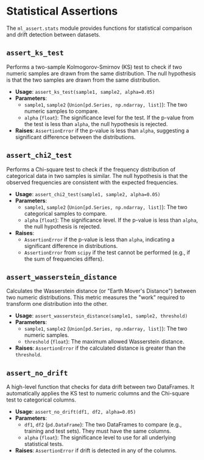# Statistical Assertions

The `ml_assert.stats` module provides functions for statistical comparison and drift detection between datasets.

## `assert_ks_test`

Performs a two-sample Kolmogorov-Smirnov (KS) test to check if two numeric samples are drawn from the same distribution. The null hypothesis is that the two samples are drawn from the same distribution.

- **Usage**: `assert_ks_test(sample1, sample2, alpha=0.05)`
- **Parameters**:
    - `sample1`, `sample2` (`Union[pd.Series, np.ndarray, list]`): The two numeric samples to compare.
    - `alpha` (`float`): The significance level for the test. If the p-value from the test is less than `alpha`, the null hypothesis is rejected.
- **Raises**: `AssertionError` if the p-value is less than `alpha`, suggesting a significant difference between the distributions.

## `assert_chi2_test`

Performs a Chi-square test to check if the frequency distribution of categorical data in two samples is similar. The null hypothesis is that the observed frequencies are consistent with the expected frequencies.

- **Usage**: `assert_chi2_test(sample1, sample2, alpha=0.05)`
- **Parameters**:
    - `sample1`, `sample2` (`Union[pd.Series, np.ndarray, list]`): The two categorical samples to compare.
    - `alpha` (`float`): The significance level. If the p-value is less than `alpha`, the null hypothesis is rejected.
- **Raises**:
    - `AssertionError` if the p-value is less than `alpha`, indicating a significant difference in distributions.
    - `AssertionError` from `scipy` if the test cannot be performed (e.g., if the sum of frequencies differs).

## `assert_wasserstein_distance`

Calculates the Wasserstein distance (or "Earth Mover's Distance") between two numeric distributions. This metric measures the "work" required to transform one distribution into the other.

- **Usage**: `assert_wasserstein_distance(sample1, sample2, threshold)`
- **Parameters**:
    - `sample1`, `sample2` (`Union[pd.Series, np.ndarray, list]`): The two numeric samples.
    - `threshold` (`float`): The maximum allowed Wasserstein distance.
- **Raises**: `AssertionError` if the calculated distance is greater than the `threshold`.

## `assert_no_drift`

A high-level function that checks for data drift between two DataFrames. It automatically applies the KS test to numeric columns and the Chi-square test to categorical columns.

- **Usage**: `assert_no_drift(df1, df2, alpha=0.05)`
- **Parameters**:
    - `df1`, `df2` (`pd.DataFrame`): The two DataFrames to compare (e.g., training and test sets). They must have the same columns.
    - `alpha` (`float`): The significance level to use for all underlying statistical tests.
- **Raises**: `AssertionError` if drift is detected in any of the columns.
